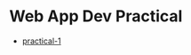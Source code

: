 # Web App Dev Practical 

- [practical-1](https://github.com/hackice20/WAD-practical/tree/main/pract-1)
  
